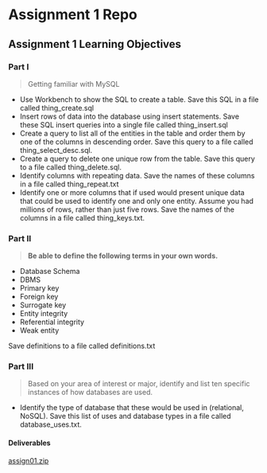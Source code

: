 # Assignment 1 Repo

## Assignment 1 Learning Objectives

### Part I
> Getting familiar with MySQL

- Use Workbench to show the SQL to create a table. Save this SQL in a file called thing_create.sql
- Insert rows of data into the database using insert statements. Save these SQL insert queries into a single file called thing_insert.sql
- Create a query to list all of the entities in the table and order them by one of the columns in descending order. Save this query to a file called thing_select_desc.sql.
- Create a query to delete one unique row from the table. Save this query to a file called thing_delete.sql.
- Identify columns with repeating data. Save the names of these columns in a file called thing_repeat.txt
- Identify one or more columns that if used would present unique data that could be used to identify one and only one entity. Assume you had millions of rows, rather than just five rows. Save the names of the columns in a file called thing_keys.txt.

### Part II
> **Be able to define the following terms in your own words.**

- Database Schema
- DBMS
- Primary key
- Foreign key
- Surrogate key
- Entity integrity
- Referential integrity
- Weak entity

Save definitions to a file called definitions.txt

### Part III
> Based on your area of interest or major, identify and list ten specific instances of how databases are used.

- Identify the type of database that these would be used in (relational, NoSQL). Save this list of uses and database types in a file called database_uses.txt.

#### Deliverables
[assign01.zip](https://github.com/rweston233/Assignment-1/blob/main/assign01.zip)

